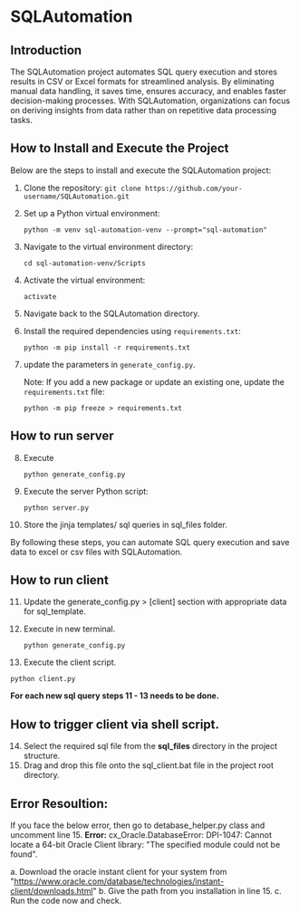# SQLAutomation

## Introduction
The SQLAutomation project automates SQL query execution and stores results in CSV or Excel formats for streamlined analysis. By eliminating manual data handling, it saves time, ensures accuracy, and enables faster decision-making processes. With SQLAutomation, organizations can focus on deriving insights from data rather than on repetitive data processing tasks.

## How to Install and Execute the Project
Below are the steps to install and execute the SQLAutomation project:

1. Clone the repository:
   ```git clone https://github.com/your-username/SQLAutomation.git```

2. Set up a Python virtual environment:
   ```
   python -m venv sql-automation-venv --prompt="sql-automation"
   ```

3. Navigate to the virtual environment directory:
   ```
   cd sql-automation-venv/Scripts
   ```

4. Activate the virtual environment:
   ```
   activate
   ```

5. Navigate back to the SQLAutomation directory.

6. Install the required dependencies using `requirements.txt`:
   ```
   python -m pip install -r requirements.txt 
   ```

7. update the parameters in `generate_config.py`.

   Note: If you add a new package or update an existing one, update the `requirements.txt` file:
   ```
   python -m pip freeze > requirements.txt
   ```
## How to run server

8. Execute 
    ```
    python generate_config.py
    ```

9. Execute the server Python script:
   ```
   python server.py
   ```

10. Store the jinja templates/ sql queries in sql_files folder.

By following these steps, you can automate SQL query execution and save data to excel or csv files with SQLAutomation.

## How to run client

11. Update the generate_config.py > [client] section with appropriate data for sql_template.

12. Execute in new terminal.
    ```
    python generate_config.py
    ```

13. Execute the client script.
   ```
   python client.py
   ```
**For each new sql query steps 11 - 13 needs to be done.**

## How to trigger client via shell script.

14. Select the required sql file from the **sql_files** directory in the project structure.
15. Drag and drop this file onto the sql_client.bat file in the project root directory.

## Error Resoultion:
If you face the below error, then go to detabase_helper.py class and uncomment line 15.
**Error:** cx_Oracle.DatabaseError: DPI-1047: Cannot locate a 64-bit Oracle Client library: "The specified module could not be found".

a. Download the oracle instant client for your system from "https://www.oracle.com/database/technologies/instant-client/downloads.html"
b. Give the path from you installation in line 15.
c. Run the code now and check.

